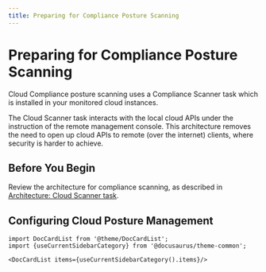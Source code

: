 ```yaml
---
title: Preparing for Compliance Posture Scanning
---
```


# Preparing for Compliance Posture Scanning

Cloud Compliance posture scanning uses a Compliance Scanner task which is installed in your monitored cloud instances.  

The Cloud Scanner task interacts with the local cloud APIs under the instruction of the remote management console. This architecture removes the need to open up cloud APIs to remote (over the internet) clients, where security is harder to achieve.

## Before You Begin

Review the architecture for compliance scanning, as described in [Architecture: Cloud Scanner task](/docs/v3.8/architecture/cloudscanner).


## Configuring Cloud Posture Management

```mdx-code-block
import DocCardList from '@theme/DocCardList';
import {useCurrentSidebarCategory} from '@docusaurus/theme-common';

<DocCardList items={useCurrentSidebarCategory().items}/>
```